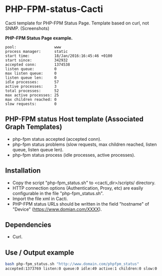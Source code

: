# PHP-FPM-status-Cacti

Cacti template for PHP-FPM Status Page. Template based on curl, not SNMP. (Screenshots)

**PHP-FPM Status Page example.**
```
pool:                 www
process manager:      static
start time:           18/Jan/2016:16:45:46 +0100
start since:          342932
accepted conn:        1374538
listen queue:         0
max listen queue:     0
listen queue len:     0
idle processes:       57
active processes:     3
total processes:      52
max active processes: 25
max children reached: 0
slow requests:        0
```

## PHP-FPM status Host template (Associated Graph Templates)

- php-fpm status accepted (accepted conn).
- php-fpm status problems (slow requests, max children reached, listen queue, listen queue len).
- php-fpm status process (idle processes, active processes).

## Installation

- Copy the script "php-fpm_status.sh" to <cacti_dir>/scripts/ directory.
- HTTP connection options (Authentication, Proxy, etc) are easily configurable in the file "php-fpm_status.sh".
- Import the file xml in Cacti.
- PHP-FPM status URLs should be written in the field "hostname" of "Device" (https://www.domian.com/XXXX).

## Dependencies

- Curl.

## Use / Output example
```sh
bash php-fpm_status.sh "http://www.domain.com/phpfpm_status"
accepted:1373769 listen:0 queue:0 idle:49 active:1 children:0 slow:0
```
